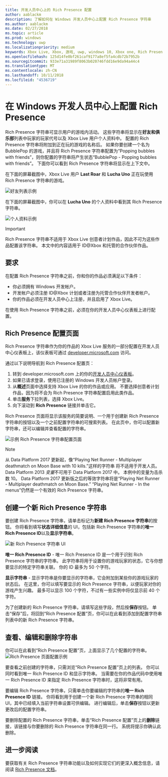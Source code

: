 ```yaml
---
title: 开发人员中心上的 Rich Presence 配置
author: aablackm
description: 了解如何在 Windows 开发人员中心上配置 Rich Presence 字符串
ms.author: aablackm
ms.date: 02/27/2018
ms.topic: article
ms.prod: windows
ms.technology: uwp
ms.localizationpriority: medium
keywords: Xbox Live, Xbox, 游戏, uwp, windows 10, Xbox one, Rich Presence 字符串, Windows 开发人员中心
ms.openlocfilehash: 125d14fe0bf261caf9177a8ef5fa4cdb72b7952b
ms.sourcegitcommit: 933e71a31989f8063b020746fdd16e9da94a44c4
ms.translationtype: MT
ms.contentlocale: zh-CN
ms.lasthandoff: 10/11/2018
ms.locfileid: "4536719"
---
```

# <a name="configure-rich-presence-on-windows-dev-center"></a>在 Windows 开发人员中心上配置 Rich Presence

Rich Presence 字符串可显示用户的游戏内活动。 这些字符串将显示在**好友和俱乐部**列表中玩家的玩家代号以及 Xbox Live 用户个人资料中。 配置的 Rich Presence 字符串将附加到正在玩的游戏的名称后。 如果你要创建一个名为 BubblePop 的游戏，并且将 Rich Presence 字符串配置为“Popping bubbles with friends”，则你配置的字符串将产生状态“BubblePop - Popping bubbles with friends”。 下面你可以看到 Rich Presence 字符串将显示在上下文中。

在下面的屏幕截图中，Xbox Live 用户 **Last Roar** 和 **Lucha Uno** 正在玩使用 Rich Presence 字符串的游戏。

![好友列表示例](../../images/rich_presence/RichPresence_FriendsList_Screen.jpg)

在下面的屏幕截图中，你可以在 **Lucha Uno** 的个人资料中看到其 Rich Presence 字符串。

![个人资料示例](../../images/rich_presence/RichPresence_Config_ProfileScreen.jpg)

> [!IMPORTANT]
> Rich Presence 字符串不适用于 Xbox Live 创意者计划作品，因此不可为这些作品配置该字符串。 本文中的内容适用于 ID@Xbox 和托管的合作伙伴作品。

## <a name="requirements"></a>要求

在配置 Rich Presence 字符串之前，你和你的作品必须满足以下条件：

- 你必须拥有 Windows 开发帐户。
- 开发帐户必须注册 ID@Xbox 计划或者注册为托管合作伙伴开发者帐户。
- 你的作品必须在开发人员中心上注册，并且启用了 Xbox Live。

在使用 Rich Presence 字符串之前，必须在你的开发人员中心仪表板上进行配置。

## <a name="rich-presence-configuration-page"></a>Rich Presence 配置页面

Rich Presence 字符串作为你的作品的 Xbox Live 服务的一部分配置在开发人员中心仪表板上，该仪表板可通过 [developer.microsoft.com](https://developer.microsoft.com/windows) 访问。

通过以下说明导航到 Rich Presence 配置页：

1. 转到 developer.microsoft.com 上的你的[开发人员中心仪表板](https://developer.microsoft.com/windows)。
2. 如果已请求登录，使用已注册的 Windows 开发人员帐户登录。
3. 从**概述**页面中选择支持 Xbox Live 的你的作品或应用。 不要选择创意者计划作品，因为将不会为 Rich Presence 字符串配置启用此类作品。
4. 单击**服务**下拉列表，选择 Xbox Live。
5. 向下滚动到 **Rich Presence** 链接并单击它。

Rich Presence 页面将显示该服务的简要说明、一个用于创建新 Rich Presence 字符串的按钮以及一个之前配置字符串的可搜索列表。 在此页中，你可以配置新字符串，还可以编辑并查看配置的字符串。

![示例 Rich Presence 字符串配置页面](../../images/rich_presence/RichPresence_ConfigPage_New.JPG)

> [!NOTE]
> 从 Data Platform 2017 更新起，像“Playing Net Runner - Multiplayer deathmatch on Moon Base with 10 kills.”这样的字符串 将不适用于开发人员。 Data Platform 2013 *变量*不可用于 Data Platform 2017 中。 本例中的变量为击杀数 10。 Data Platform 2017 更新版之后的等效字符串将是“Playing Net Runner - Multiplayer deathmatch on Moon Base.” “Playing Net Runner - In the menus”仍然是一个有效的 Rich Presence 字符串。

## <a name="create-a-new-rich-presence-string"></a>创建一个新 Rich Presence 字符串

要创建 Rich Presence 字符串，请单击标记为**新建 Rich Presence 字符串**的按钮。 你将看到填写**状态详细信息**的 UI，包括新 Rich Presence 字符串的**唯一 Rich Presence ID**以及**显示字符串**。

![新 Rich Presence 字符串 UI](../../images/rich_presence/RichPresence_Config_NewString.JPG)

**唯一 Rich Presence ID** - 唯一 Rich Presence ID 是一个用于识别 Rich Presence 字符串的字符串。 此字符串将用于设置你的游戏玩家的状态，它与你想要显示的特定字符串关联。 你的 ID 最多为 50 个字符。

**显示字符串** - 显示字符串是你要显示的字符串，它会附加到某些你的游戏玩家的状态后。 在这里，你可以填写要显示的 Rich Presence 字符串，以便玩家对你的游戏产生兴趣。 最多可以显示 100 个字符，不过有一些实例中将仅显示前 40 个字符。

为了创建新的 Rich Presence 字符串，请填写这些字段，然后按**保存**按钮。
单击“保存”后，将回到“Rich Presence 配置”页，你可以在此看到添加到配置字符串列表中的新 Rich Presence 字符串。

## <a name="review-edit-and-delete-strings"></a>查看、编辑和删除字符串

你可以在此看到“Rich Presence 配置”页，上面显示了几个配置的字符串。
![Rich Presence 页面配置示例](../../images/rich_presence/RichPresence_ConfigPage_Configured.JPG)

要查看之前创建的字符串，只需浏览“Rich Presence 配置”页上的列表。 你可以同时看到唯一 Rich Presence ID 和显示字符串。 当需要在你的作品代码中使用唯一 Rich Presence ID 来指定 Rich Presence 字符串时，这将非常有用。

要编辑 Rich Presence 字符串，只需单击你要编辑的字符串的**唯一 Rich Presence ID** 链接。 你将看到用于创建一个新 Rich Presence 字符串的相同 UI，其中已经填入当前字符串设置可供编辑。 进行编辑后，单击**保存**按钮以更新更改后的配置字符串。

要删除配置的 Rich Presence 字符串，单击“Rich Presence 配置”页上的**删除**链接，该链接与你要删除的 Rich Presence 字符串在同一行。 系统将提示你确认此删除。

## <a name="further-reading"></a>进一步阅读

要获取有关 Rich Presence 字符串功能以及如何实现它们的更深入概念信息，请阅读 [Rich Presence 文档](https://docs.microsoft.com/en-us/windows/uwp/xbox-live/social-platform/rich-presence-strings/rich-presence-strings-overview)。